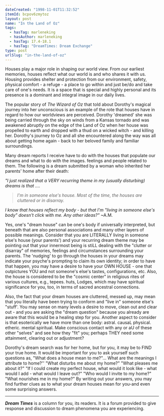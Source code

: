```yaml
---
dateCreated: "1998-11-01T11:32:52"
itemId: bcpov6zmytoz
layout: post
name: "In the Land of Oz"
tags:
  - hasTag: marleneking
  - hasAuthor: marleneking
  - hasTag: 17.4-18.1
  - hasTag: "DreamTimes: Dream Exchange"
type: post
urlSlug: "in-the-land-of-oz"
---
```


Houses play a major role in shaping our world view. From our earliest memories, houses reflect what our world is and who shares it with us. Housing provides shelter and protection from our environment, safety, physical comfort - a refuge - a place to go within and just be/do and take care of one's needs. It is a space that is special and highly personal and its presence is a dominant and integral image in our daily lives. 

The popular story of *The Wizard of Oz* that told about Dorothy's magical journey into her unconscious is an example of the rote that houses have in regard to how our worldviews are perceived. Dorothy 'dreamed' she was being carried through the sky on winds from a Kansas tornado and was awakened abruptly on the edge of the Land of Oz when her house was propelled to earth and dropped with a thud on a wicked witch - and killing her. Dorothy's journey to Oz and all she encountered along the way was all about getting home again - back to her beloved family and familiar surroundings. 

Many dream reports I receive have to do with the houses that populate our dreams and what to do with the images. feelings and people related to them. The following is a dream submitted by a woman who inherited her parents' home after their death: 

*"I just realized that a VERY recurring theme in my (usually disturbing) dreams is that ....*

> *I'm in someone else's house. Most of the time, the houses are cluttered or in disarray.*

*I know that houses reflect my body - but that I'm "living in someone else's body" doesn't click with me. Any other ideas?"* ~A.M. 

Yes, one's "dream house" can be one's body if universally interpreted, but beneath that are also personal associations and many other layers of possible meanings. Consider that you are LITERALLY living in someone else's house (your parents') and your recurring dream theme may be pointing out that your innermost being is stiLL dealing with the "clutter or disarray" of memories, feelings and circumstances surrounding your parents. The 'nudging' to go through the houses in your dreams may indicate your psyche's prompting to claim its own identity; in order to have that happen, you may have a desire to have your OWN HOUSE - one that outpictures YOU and not someone's else's tastes, configurations, etc. Also, the house is considered to be the "cosmic center" in religious rites of various cultures, e.g., tepees. huts, Lodges, which may have spiritual significance for you, too, in terms of sacred ancestral connections. 

Also, the fact that your dream houses are cluttered, messed up, may mean that you literally have been trying to conform and "live in" someone else's "stuff'. You may sense on many levels a desire to move, clean out and clear out - and you are asking the "dream question" because you already are aware that this would be a healing step for you. Another aspect to consider is that esoterically we have more than one body: astral. causaL physical. etheric. mental spiritual. Make conscious contact with any or aU of these other "selves" and see how they "fit" you; perhaps THEY need some attainment, clearing out or adjustment? 

Dorothy's dream search was for her home, but for you, it may be to FIND your true home. It would be important for you to ask yourself such questions as, "What does a house mean to me?"... What are the meanings I attribute to home?'' "What disturbs me about my home?" "What pleases me about it?" "If I could create my perfect house, what would it look like - what would I add - what would I leave out?" "Who would I invite to my home?" "What nourishes me in my home?" By writing out your answers, you may find further clues as to what your dream houses mean for you-and even some surprising answers. 

<hr>

***Dream Times*** is a column for you, its readers. It is a forum provided to give response and discussion to dream phenomena you are experiencing. 
